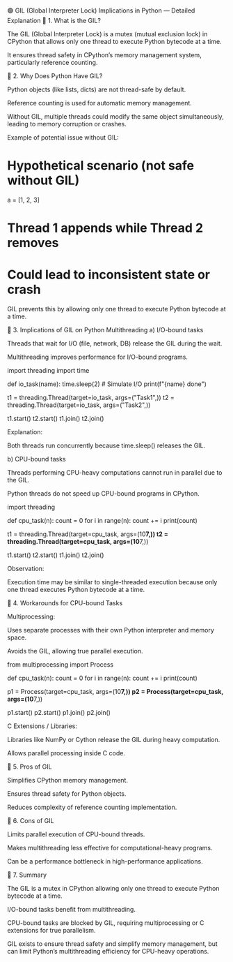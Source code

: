 🟢 GIL (Global Interpreter Lock) Implications in Python — Detailed Explanation
🔹 1. What is the GIL?

The GIL (Global Interpreter Lock) is a mutex (mutual exclusion lock) in CPython that allows only one thread to execute Python bytecode at a time.

It ensures thread safety in CPython’s memory management system, particularly reference counting.

🔹 2. Why Does Python Have GIL?

Python objects (like lists, dicts) are not thread-safe by default.

Reference counting is used for automatic memory management.

Without GIL, multiple threads could modify the same object simultaneously, leading to memory corruption or crashes.

Example of potential issue without GIL:

# Hypothetical scenario (not safe without GIL)
a = [1, 2, 3]

# Thread 1 appends while Thread 2 removes
# Could lead to inconsistent state or crash


GIL prevents this by allowing only one thread to execute Python bytecode at a time.

🔹 3. Implications of GIL on Python Multithreading
a) I/O-bound tasks

Threads that wait for I/O (file, network, DB) release the GIL during the wait.

Multithreading improves performance for I/O-bound programs.

import threading
import time

def io_task(name):
    time.sleep(2)  # Simulate I/O
    print(f"{name} done")

t1 = threading.Thread(target=io_task, args=("Task1",))
t2 = threading.Thread(target=io_task, args=("Task2",))

t1.start()
t2.start()
t1.join()
t2.join()


Explanation:

Both threads run concurrently because time.sleep() releases the GIL.

b) CPU-bound tasks

Threads performing CPU-heavy computations cannot run in parallel due to the GIL.

Python threads do not speed up CPU-bound programs in CPython.

import threading

def cpu_task(n):
    count = 0
    for i in range(n):
        count += i
    print(count)

t1 = threading.Thread(target=cpu_task, args=(10**7,))
t2 = threading.Thread(target=cpu_task, args=(10**7,))

t1.start()
t2.start()
t1.join()
t2.join()


Observation:

Execution time may be similar to single-threaded execution because only one thread executes Python bytecode at a time.

🔹 4. Workarounds for CPU-bound Tasks

Multiprocessing:

Uses separate processes with their own Python interpreter and memory space.

Avoids the GIL, allowing true parallel execution.

from multiprocessing import Process

def cpu_task(n):
    count = 0
    for i in range(n):
        count += i
    print(count)

p1 = Process(target=cpu_task, args=(10**7,))
p2 = Process(target=cpu_task, args=(10**7,))

p1.start()
p2.start()
p1.join()
p2.join()


C Extensions / Libraries:

Libraries like NumPy or Cython release the GIL during heavy computation.

Allows parallel processing inside C code.

🔹 5. Pros of GIL

Simplifies CPython memory management.

Ensures thread safety for Python objects.

Reduces complexity of reference counting implementation.

🔹 6. Cons of GIL

Limits parallel execution of CPU-bound threads.

Makes multithreading less effective for computational-heavy programs.

Can be a performance bottleneck in high-performance applications.

🔹 7. Summary

The GIL is a mutex in CPython allowing only one thread to execute Python bytecode at a time.

I/O-bound tasks benefit from multithreading.

CPU-bound tasks are blocked by GIL, requiring multiprocessing or C extensions for true parallelism.

GIL exists to ensure thread safety and simplify memory management, but can limit Python’s multithreading efficiency for CPU-heavy operations.